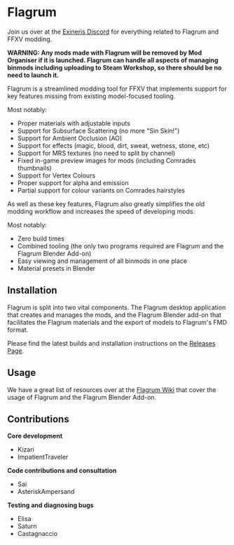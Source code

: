 # Flagrum

Join us over at the [Exineris Discord](https://discord.gg/7cNNwwJKsJ) for everything related to Flagrum and FFXV modding.

**WARNING: Any mods made with Flagrum will be removed by Mod Organiser if it is launched. Flagrum can handle all aspects of managing binmods including uploading to Steam Workshop, so there should be no need to launch it.**

Flagrum is a streamlined modding tool for FFXV that implements support for
key features missing from existing model-focused tooling.

Most notably:
* Proper materials with adjustable inputs
* Support for Subsurface Scattering (no more "Sin Skin!")
* Support for Ambient Occlusion (AO)
* Support for effects (magic, blood, dirt, sweat, wetness, stone, etc)
* Support for MRS textures (no need to split by channel)
* Fixed in-game preview images for mods (including Comrades thumbnails)
* Support for Vertex Colours
* Proper support for alpha and emission
* Partial support for colour variants on Comrades hairstyles

As well as these key features, Flagrum also greatly simplifies the
old modding workflow and increases the speed of developing mods.

Most notably:
* Zero build times
* Combined tooling (the only two programs required are Flagrum and the Flagrum Blender Add-on)
* Easy viewing and management of all binmods in one place
* Material presets in Blender

## Installation

Flagrum is split into two vital components. The Flagrum desktop application that creates and manages the mods, and the Flagrum Blender add-on that facilitates the Flagrum materials and the export of models to Flagrum's FMD format.

Please find the latest builds and installation instructions on the [Releases Page](https://github.com/Kizari/Flagrum/releases/latest).

## Usage

We have a great list of resources over at the [Flagrum Wiki](https://github.com/Kizari/Flagrum/wiki) that cover the usage of Flagrum and the Flagrum Blender Add-on.

## Contributions

**Core development**
* Kizari
* ImpatientTraveler

**Code contributions and consultation**
* Sai
* AsteriskAmpersand

**Testing and diagnosing bugs**
* Elisa
* Saturn
* Castagnaccio
